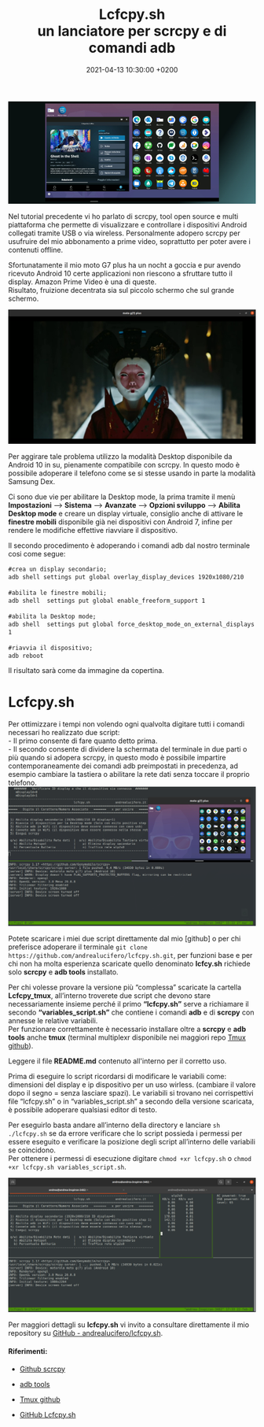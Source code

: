 ﻿---
layout: post
title:  "Lcfcpy.sh<br>
        un lanciatore per scrcpy e di comandi adb" 
date: 2021-04-13 10:30:00 +0200
categories: tutorial
tags: android gnu/linux scrcpy adb bash script PrimeVideo lcfcpy.sh 
---
<div class="contenuto-centrato">
<img src="/assets/tutorial/tutorial4/top.jpg" alt="Scrcpy and Lcfcpy.sh" class="img-centrata" oncontextmenu="return false;" /> </div>

Nel tutorial precedente vi ho parlato di scrcpy, tool open source e multi piattaforma che permette di visualizzare e controllare i dispositivi Android collegati tramite USB o via wireless.
Personalmente adopero scrcpy per usufruire del mio abbonamento a prime video, soprattutto per poter avere i contenuti offline.

Sfortunatamente il mio moto G7 plus ha un nocht a goccia e pur avendo ricevuto Android 10 certe applicazioni non riescono a sfruttare tutto il display. Amazon Prime Video è una di queste. <br>
Risultato, fruizione decentrata sia sul piccolo schermo che sul grande schermo.

<img src="/assets/tutorial/tutorial4/Schermata da 2021-02-22 17-38-00.png" alt="immagine_decentrata" class="img-centrata" oncontextmenu="return false;" />

Per aggirare tale problema utilizzo la modalità Desktop disponibile da Android 10 in su, pienamente compatibile con scrcpy. In questo modo è possibile adoperare il telefono come se si stesse usando in parte la modalità Samsung Dex.

Ci sono due vie per abilitare la Desktop mode, la prima tramite il menù **Impostazioni** –> **Sistema** –> **Avanzate** –> **Opzioni sviluppo** –> **Abilita Desktop mode** e creare un display virtuale, consiglio anche di attivare le **finestre mobili** disponibile già nei dispositivi con Android 7, infine per rendere le modifiche effettive riavviare il dispositivo.

Il secondo procedimento è adoperando i comandi adb dal nostro terminale cosi come segue:

```
#crea un display secondario;
adb shell settings put global overlay_display_devices 1920x1080/210 

#abilita le finestre mobili;
adb shell  settings put global enable_freeform_support 1 

#abilita la Desktop mode;
adb shell  settings put global force_desktop_mode_on_external_displays 1 

#riavvia il dispositivo;
adb reboot  
```

Il risultato sarà come da immagine da copertina.

<h1> Lcfcpy.sh </h1>
Per ottimizzare i tempi non volendo ogni qualvolta digitare tutti i comandi necessari ho realizzato due script:<br>
- Il primo consente di fare quanto detto prima.<br>
- Il secondo consente di dividere la schermata del terminale in due parti o più quando si adopera scrcpy, in questo modo è possibile impartire contemporaneamente dei comandi adb preimpostati in precedenza, ad esempio cambiare la tastiera o abilitare la rete dati senza toccare il proprio telefono.

<img src="/assets/tutorial/tutorial4/Schermata da 2021-03-27 15-22-25.png" alt="Scrcpy and Lcfcpy.sh" class="img-centrata" oncontextmenu="return false;" />

Potete scaricare i miei due script direttamente dal mio [github] o per chi preferisce adoperare il terminale `git clone https://github.com/andrealucifero/lcfcpy.sh.git`, per funzioni base e per chi non ha molta esperienza scaricate quello denominato **lcfcy.sh** richiede solo **scrcpy** e **adb tools** installato.

Per chi volesse provare la versione più “complessa” scaricate la cartella **Lcfcpy_tmux**, all’interno troverete due script che devono stare necessariamente insieme perché il primo **“lcfcpy.sh”** serve a richiamare il secondo **“variables_script.sh”** che contiene i comandi **adb** e di **scrcpy** con annesse le relative variabili. <br>
Per funzionare correttamente è necessario installare oltre a **scrcpy** e **adb tools** anche **tmux** (terminal multiplexr disponibile nei maggiori repo [Tmux github]).

Leggere il file **README.md** contenuto all'interno per il corretto uso.

Prima di eseguire lo script ricordarsi di modificare le variabili come: dimensioni del display e ip dispositivo per un uso wirless. (cambiare il valore dopo il segno = senza lasciare spazi). Le variabili si trovano nei corrispettivi file “lcfcpy.sh” o in “variables_script.sh” a secondo della versione scaricata, è possibile adoperare qualsiasi editor di testo.

Per eseguirlo basta andare all’interno della directory e lanciare `sh ./lcfcpy.sh` se da errore verificare che lo script possieda i permessi per essere eseguito e verificare la posizione degli script all’interno delle variabili se coincidono. <br>
Per ottenere i permessi di esecuzione digitare `chmod +xr lcfcpy.sh` o `chmod +xr lcfcpy.sh variables_script.sh`.

<img src="/assets/tutorial/tutorial4/Schermata da 2021-02-22 17-33-53.png" alt="Lcfcpy.sh" class="img-centrata" oncontextmenu="return false;" />

Per maggiori dettagli su **lcfcpy.sh** vi invito a consultare direttamente il mio repository su [GitHub - andrealucifero/lcfcpy.sh].

#### Riferimenti:

- [Github scrcpy]

- [adb tools]

- [Tmux github]

- [GitHub Lcfcpy.sh]

[GitHub scrcpy]: https://github.com/Genymobile/scrcpy
[Github Lcfcpy.sh]: https://github.com/andrealucifero/lcfcpy.sh
[GitHub - andrealucifero/lcfcpy.sh]: https://github.com/andrealucifero/lcfcpy.sh
[adb tools]: https://developer.android.com/studio/command-line/adb
[Tmux github]: https://github.com/tmux/tmux/wiki
